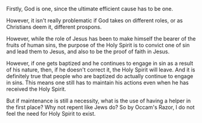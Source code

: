 Firstly, God is one, since the ultimate efficient cause has to be one.

However, it isn't really problematic if God takes on different roles, or as Christians deem it, different prospons.

However, while the role of Jesus has been to make himself the bearer of the fruits of human sins, the purpose of the Holy Spirit is to convict one of sin and lead them to Jesus, and also to be the proof of faith in Jesus.

However, if one gets baptized and he continues to engage in sin as a result of his nature, then, if he doesn't correct it, the Holy Spirit will leave. And it is definitely true that people who are baptized do actually continue to engage in sins. This means one still has to maintain his actions even when he has received the Holy Spirit.

But if maintenance is still a necessity, what is the use of having a helper in the first place? Why not repent like Jews do? So by Occam's Razor, I do not feel the need for Holy Spirit to exist.